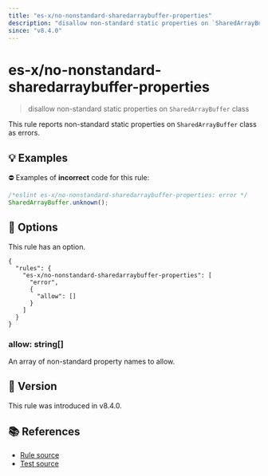 ```yaml
---
title: "es-x/no-nonstandard-sharedarraybuffer-properties"
description: "disallow non-standard static properties on `SharedArrayBuffer` class"
since: "v8.4.0"
---
```


# es-x/no-nonstandard-sharedarraybuffer-properties
> disallow non-standard static properties on `SharedArrayBuffer` class

This rule reports non-standard static properties on `SharedArrayBuffer` class as errors.

## 💡 Examples

⛔ Examples of **incorrect** code for this rule:

<eslint-playground type="bad">

```js
/*eslint es-x/no-nonstandard-sharedarraybuffer-properties: error */
SharedArrayBuffer.unknown();
```

</eslint-playground>

## 🔧 Options

This rule has an option.

```jsonc
{
  "rules": {
    "es-x/no-nonstandard-sharedarraybuffer-properties": [
      "error",
      {
        "allow": []
      }
    ]
  }
}
```

### allow: string[]

An array of non-standard property names to allow.

## 🚀 Version

This rule was introduced in v8.4.0.

## 📚 References

- [Rule source](https://github.com/eslint-community/eslint-plugin-es-x/blob/master/lib/rules/no-nonstandard-sharedarraybuffer-properties.js)
- [Test source](https://github.com/eslint-community/eslint-plugin-es-x/blob/master/tests/lib/rules/no-nonstandard-sharedarraybuffer-properties.js)
